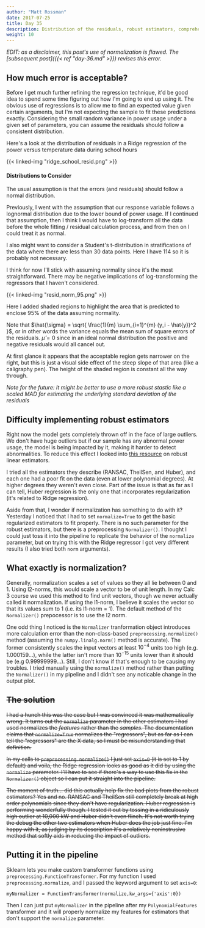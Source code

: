 ```yaml
---
author: "Matt Rossman"
date: 2017-07-25
title: Day 35
description: Distribution of the residuals, robust estimators, comprehending and implementing normalization
weight: 10
---
```


*EDIT: as a disclaimer, this post's use of normalization is flawed. The [subsequent post]({{< ref "day-36.md" >}}) revises this error.*

## How much error is acceptable?
Before I get much further refining the regression technique, it'd be good idea to spend some time figuring out how I'm going to end up using it. The obvious use of regressions is to allow me to find an expected value given certain arguments, but I'm not expecting the sample to fit these predictions exactly. Considering the small random variance in power usage under a given set of parameters, you can assume the residuals should follow a consistent distribution.

Here's a look at the distribution of residuals in a Ridge regression of the power versus temperature data during school hours

{{< linked-img "ridge_school_resid.png" >}}

#### Distributions to Consider
The usual assumption is that the errors (and residuals) should follow a normal distribution.

Previously, I went with the assumption that our response variable follows a lognormal distribution due to the lower bound of power usage. If I continued that assumption, then I think I would have to log-transform all the data before the whole fitting / residual calculation process, and from then on I could treat it as normal.

I also might want to consider a Student's t-distribution in stratifications of the data where there are less than 30 data points. Here I have 114 so it is probably not necessary.

I think for now I'll stick with assuming normality since it's the most straightforward. There may be negative implications of log-transforming the regressors that I haven't considered.

{{< linked-img "resid_norm_95.png" >}}

Here I added shaded regions to highlight the area that is predicted to enclose 95% of the data assuming normality.

Note that $\hat{\sigma} = \sqrt{ \frac{1}{m} \sum_{i=1}^{m} (y_i - \hat{y})^2 }$, or in other words the variance equals the mean sum of square errors of the residuals. $\hat{\mu}=0$ since in an ideal normal distribution the positive and negative residuals would all cancel out.

At first glance it appears that the acceptable region gets narrower on the right, but this is just a visual side effect of the steep slope of that area (like a caligraphy pen). The height of the shaded region is constant all the way through.

*Note for the future: It might be better to use a more robust stastic like a scaled MAD for estimating the underlying standard deviation of the residuals*

## Difficulty implementing robust estimators
Right now the model gets completely thrown off in the face of large outliers. We don't have huge outliers but if our sample has any abnormal power usage, the model is being impacted by it, making it harder to detect abnormalities. To reduce this effect I looked into [this resource](http://scikit-learn.org/stable/auto_examples/linear_model/plot_robust_fit.html) on robust linear estimators.

I tried all the estimators they describe (RANSAC, TheilSen, and Huber), and each one had a poor fit on the data (even at lower polynomial degrees). At higher degrees they weren't even close. Part of the issue is that as far as I can tell, Huber regression is the only one that incorporates regularization (it's related to Ridge regression).

Aside from that, I wonder if normalization has something to do with it? Yesterday I noticed that I had to set `normalize=True` to get the basic regularized estimators to fit properly. There is no such parameter for the robust estimators, but there is a preprocessing `Normalizer()`. I thought I could just toss it into the pipeline to replicate the behavior of the `normalize` parameter, but on trying this with the Ridge regressor I got very different results (I also tried both `norm` arguments).

## What exactly is normalization?
Generally, normalization scales a set of values so they all lie between 0 and 1. Using l2-norms, this would scale a vector to be of unit length. In my Calc 3 course we used this method to find unit vectors, though we never actually called it normalization. If using the l1-norm, I believe it scales the vector so that its values sum to 1 (i.e. its l1-norm = 1). The default method of the `Normalizer()` prepocessor is to use the l2 norm.

One odd thing I noticed is the `Normalizer` tranformation object introduces more calculation error than the non-class-based `preprocessing.normalize()` method (assuming the `numpy.linalg.norm()` method is accurate). The former consistently scales the input vectors at least $10^{-4}$ units too high (e.g. 1.000159...), while the latter isn't more than $10^{-15}$ units lower than it should be (e.g 0.99999999...). Still, I don't know if that's enough to be causing my troubles. I tried manually using the `normalize()` method rather than putting the `Normalizer()` in my pipeline and I didn't see any noticable change in the output plot.

## <s>The solution

I had a hunch this was the case but I was convinced it was mathematically wrong. It turns out the `normalize` parameter in the other estimators I had used normalizes the *features* rather than the *samples*. The documentation claims that `normalize=True` normalizes the "regressors", but as far as I can tell the "regressors" are the X data, so I must be misunderstanding that definition.

In my calls to `preprocessing.normalize()` I just set `axis=0` (it is set to 1 by default) and voila, the Ridge regression looks as good as it did by using the `normalize` parameter. I'll have to see if there's a way to use this fix in the `Normalizer()` object so I can put it straight into the pipeline.

The moment of truth... did this actually help fix the bad plots from the robust estimators? Yes and no. RANSAC and TheilSen still completely break at high order polynomials since they don't have regularization. Huber regression is performing wonderfully though. I tested it out by tossing in a ridiculously high outlier at 10,000 kW and Huber didn't even flinch. It's not worth trying the debug the other two estimators when Huber does the job just fine. I'm happy with it, as judging by its description it's a relatively noninstrusive method that softly aids in reducing the impact of outliers.</s>

## Putting it in the pipeline
Sklearn lets you make custom transformer functions using `preprocessing.FunctionTransformer`. For my function I used `preprocessing.normalize`, and I passed the keyword argument to set `axis=0`:

	myNormalizer = FunctionTransformer(normalize,kw_args={'axis':0})

Then I can just put `myNormalizer` in the pipeline after my `PolynomialFeatures` transformer and it will properly normalize my features for estimators that don't support the `normalize` parameter.
